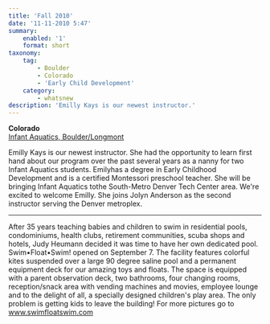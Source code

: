 ```yaml
---
title: 'Fall 2010'
date: '11-11-2010 5:47'
summary:
    enabled: '1'
    format: short
taxonomy:
    tag:
        - Boulder
        - Colorado
        - 'Early Child Development'
    category:
        - whatsnew
description: 'Emilly Kays is our newest instructor.'
---
```


**Colorado**<br />
[Infant Aquatics, Boulder/Longmont](#)

Emilly Kays is our newest instructor. She had the opportunity to learn first hand about our program over the past several years as a nanny for two Infant Aquatics students. Emilyhas a degree in Early Childhood Development and is a certified Montessori preschool teacher. She will be bringing Infant Aquatics tothe South-Metro Denver Tech Center area. We're excited to welcome Emilly. She joins Jolyn Anderson as the second instructor serving the Denver metroplex.

---

After 35 years teaching babies and children to swim in residential pools, condominiums, health clubs, retirement communities, scuba shops and hotels, Judy Heumann decided it was time to have her own dedicated pool. Swim•Float•Swim! opened on September 7. The facility features colorful kites suspended over a large 90 degree saline pool and a permanent equipment deck for our amazing toys and floats. The space is equipped with a parent observation deck, two bathrooms, four changing rooms, reception/snack area with vending machines and movies, employee lounge and to the delight of all, a specially designed children's play area. The only problem is getting kids to leave the building! For more pictures go to www.swimfloatswim.com